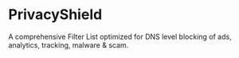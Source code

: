 # PrivacyShield
A comprehensive Filter List optimized for DNS level blocking of ads, analytics, tracking, malware &amp; scam.
